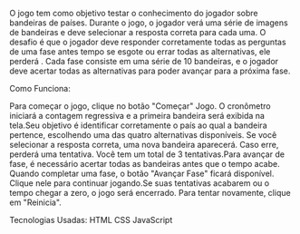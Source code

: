 O jogo tem como objetivo testar o conhecimento do jogador sobre bandeiras de países. Durante o jogo, o jogador verá uma série de imagens de bandeiras e deve selecionar a resposta correta para cada uma. O desafio é que o jogador deve responder corretamente todas as perguntas de uma fase antes tempo se esgote ou  errar todas as alternativas, ele perderá . Cada fase consiste em uma série de 10 bandeiras, e o jogador deve acertar todas as alternativas para poder avançar para a próxima fase.

Como Funciona:

Para começar o jogo, clique no botão "Começar" Jogo. O cronômetro iniciará a contagem regressiva e a primeira bandeira será exibida na tela.Seu objetivo é identificar corretamente o país ao qual a bandeira pertence, escolhendo uma das quatro alternativas disponíveis. Se você selecionar a resposta correta, uma nova bandeira aparecerá. Caso erre, perderá uma tentativa. Você tem um total de 3 tentativas.Para avançar de fase, é necessário acertar todas as bandeiras antes que o tempo acabe. Quando completar uma fase, o botão "Avançar Fase" ficará disponível. Clique nele para continuar jogando.Se suas tentativas acabarem ou o tempo chegar a zero, o jogo será encerrado. Para tentar novamente, clique em "Reinicia".

Tecnologias Usadas:
HTML
CSS
JavaScript
